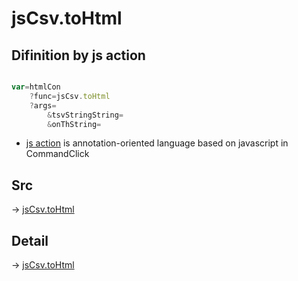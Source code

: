 # jsCsv.toHtml

## Difinition by js action

```js.js

var=htmlCon
	?func=jsCsv.toHtml
	?args=
		&tsvStringString=
		&onThString=
```

- [js action]() is annotation-oriented language based on javascript in CommandClick

## Src

-> [jsCsv.toHtml](https://github.com/puutaro/CommandClick/blob/master/app/src/main/java/com/puutaro/commandclick/fragment_lib/terminal_fragment/js_interface/JsCsv.kt#L324)

## Detail

-> [jsCsv.toHtml](https://github.com/puutaro/CommandClick/blob/master/md/developer/js_interface/details/JsCsv/toHtml.md)
